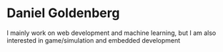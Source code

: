 # Daniel Goldenberg

I mainly work on web development and machine learning, but I am also interested in game/simulation and embedded development
